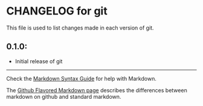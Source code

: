 # CHANGELOG for git

This file is used to list changes made in each version of git.

## 0.1.0:

* Initial release of git

- - -
Check the [Markdown Syntax Guide](http://daringfireball.net/projects/markdown/syntax) for help with Markdown.

The [Github Flavored Markdown page](http://github.github.com/github-flavored-markdown/) describes the differences between markdown on github and standard markdown.
